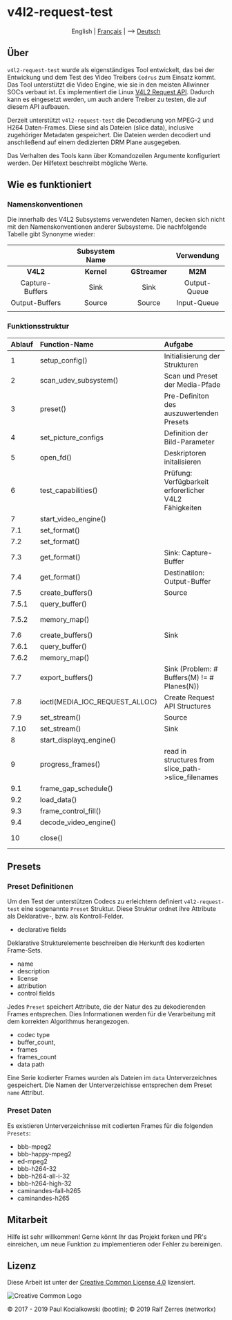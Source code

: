 <!-- v4l2-request-test README.md -->
<!-- version: 0.0.1 -->

# v4l2-request-test

<p align="center">
  <span>English</span> |
  <a href="lang/french#v4l2-request-test">Français</a> | -->
  <a href="lang/german#v4l2-request-test">Deutsch</a>
</p>

## Über

`v4l2-request-test` wurde als eigenständiges Tool entwickelt, das bei der Entwickung
und dem Test des Video Treibers `Cedrus` zum Einsatz kommt.
Das Tool unterstützt die Video Engine, wie sie in den meisten Allwinner SOCs verbaut ist.
Es implementiert die Linux [V4L2 Request API](https://www.linuxtv.org/downloads/v4l-dvb-apis-new/uapi/mediactl/request-api.html).
Dadurch kann es eingesetzt werden, um auch andere Treiber zu testen, die auf diesem API aufbauen.

Derzeit unterstützt `v4l2-request-test` die Decodierung von MPEG-2 und H264 Daten-Frames. Diese sind
als Dateien (slice data), inclusive zugehöriger Metadaten gespeichert. Die Dateien werden decodiert
und anschließend auf einem dedizierten DRM Plane ausgegeben.

Das Verhalten des Tools kann über Komandozeilen Argumente konfiguriert werden. Der Hilfetext
beschreibt mögliche Werte.

## Wie es funktioniert

### Namenskonventionen

Die innerhalb des V4L2 Subsystems verwendeten Namen, decken sich nicht mit den Namenskonventionen anderer
Subsysteme. Die nachfolgende Tabelle gibt Synonyme wieder:

|                 | Subsystem Name |               | Verwendung   |
|:---------------:|:--------------:|:-------------:|:------------:|
| **V4L2**        | **Kernel**     | **GStreamer** | **M2M**      |
| Capture-Buffers | Sink           | Sink          | Output-Queue |
| Output-Buffers  | Source         | Source        | Input-Queue  |
|                 |                |               |              |

### Funktionsstruktur

| Ablauf | Function-Name                  | Aufgabe                                               | Parameter                                         |
|:------|:-------------------------------|:------------------------------------------------------|:--------------------------------------------------|
| 1      | setup_config()                 | Initialisierung der Strukturen                        |                                                   |
| 2      | scan_udev_subsystem()          | Scan und Preset der Media-Pfade                       | cedrus: video_path, media_path                    |
| 3      | preset()                       | Pre-Definiton des auszuwertenden Presets              | Default: bb-mpeg                                  |
| 4      | set_picture_configs            | Definition der Bild-Parameter                         | Höhe, Breite, buffer.count                        |
| 5      | open_fd()                      | Deskriptoren initalisieren                            | video_fd,media_fd, drm_fd                         |
| 6      | test_capabilities()            | Prüfung: Verfügbarkeit erforerlicher V4L2 Fähigkeiten | Streaming (0x04000000), M2M-Mode (native, mplane) |
| 7      | start_video_engine()           |                                                       |                                                   |
| 7.1    | set_format()                   |                                                       | codec.source_format                               |
| 7.2    | set_format()                   |                                                       | v4l2_format                                       |
| 7.3    | get_format()                   | Sink: Capture-Buffer                                  |                                                   |
| 7.4    | get_format()                   | Destinatilon: Output-Buffer                           |                                                   |
| 7.5    | create_buffers()               | Source                                                | video_fd                                          |
| 7.5.1  | query_buffer()                 |                                                       |                                                   |
| 7.5.2  | memory_map()                   |                                                       | source_size, source_data                          |
| 7.6    | create_buffers()               | Sink                                                  | video_fd                                          |
| 7.6.1  | query_buffer()                 |                                                       |                                                   |
| 7.6.2  | memory_map()                   |                                                       | length, offset                                    |
| 7.7    | export_buffers()               | Sink (Problem: # Buffers(M) != # Planes(N))           | m=1 -> size, length->split<br>m=n -> size, (1:1)  |
| 7.8    | ioctl(MEDIA_IOC_REQUEST_ALLOC) | Create Request API Structures                         | request_fd                                        |
| 7.9    | set_stream()                   | Source                                                | video_fd                                          |
| 7.10   | set_stream()                   | Sink                                                  | video_fd                                          |
| 8      | start_displayq_engine()        |                                                       |                                                   |
| 9      | progress_frames()              | read in structures from slice_path->slice_filenames   | while(display_count < preset-> display_count)     |
| 9.1    | frame_gap_schedule()           |                                                       | index                                             |
| 9.2    | load_data()                    |                                                       | index                                             |
| 9.3    | frame_control_fill()           |                                                       | index                                             |
| 9.4    | decode_video_engine()          |                                                       |                                                   |
| 10     | close()                        |                                                       | request_fd, video_fd, media_fd                    |

## Presets

### Preset Definitionen

Um den Test der unterstützen Codecs zu erleichtern definiert `v4l2-request-test` eine sogenannte
`Preset` Struktur. Diese Struktur ordnet ihre Attribute als Deklarative-, bzw. als Kontroll-Felder.

* declarative fields

Deklarative Strukturelemente beschreiben die Herkunft des kodierten Frame-Sets.

  * name
  * description
  * license
  * attribution
  * control fields

Jedes `Preset` speichert Attribute, die der Natur des zu dekodierenden Frames entsprechen. Dies
Informationen werden für die Verarbeitung mit dem korrekten Algorithmus herangezogen.

  * codec type
  * buffer_count,
  * frames
  * frames_count
  * data path

Eine Serie kodierter Frames wurden als Dateien im `data` Unterverzeichnes gespeichert. Die Namen
der Unterverzeichisse entsprechen  dem Preset `name` Attribut.

### Preset Daten

Es existieren Unterverzeichnisse mit codierten Frames für die folgenden `Presets`:

* bbb-mpeg2
* bbb-happy-mpeg2
* ed-mpeg2
* bbb-h264-32
* bbb-h264-all-i-32
* bbb-h264-high-32
* caminandes-fall-h265
* caminandes-h265

## Mitarbeit

Hilfe ist sehr willkommen! Gerne könnt Ihr das Projekt forken und PR's einreichen,
um neue Funktion zu implementieren oder Fehler zu bereinigen.

## Lizenz

<!-- License source -->
[Logo-CC_BY]: https://i.creativecommons.org/l/by/4.0/88x31.png "Creative Common Logo"
[License-CC_BY]: https://creativecommons.org/licenses/by/4.0/legalcode "Creative Common License"

Diese Arbeit ist unter der [Creative Common License 4.0][License-CC_BY] lizensiert.

![Creative Common Logo][Logo-CC_BY]

© 2017 - 2019 Paul Kocialkowski (bootlin);
© 2019        Ralf Zerres (networkx)
